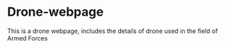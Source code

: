 # Drone-webpage
This is a drone webpage, includes the details of drone used in the field of Armed Forces
